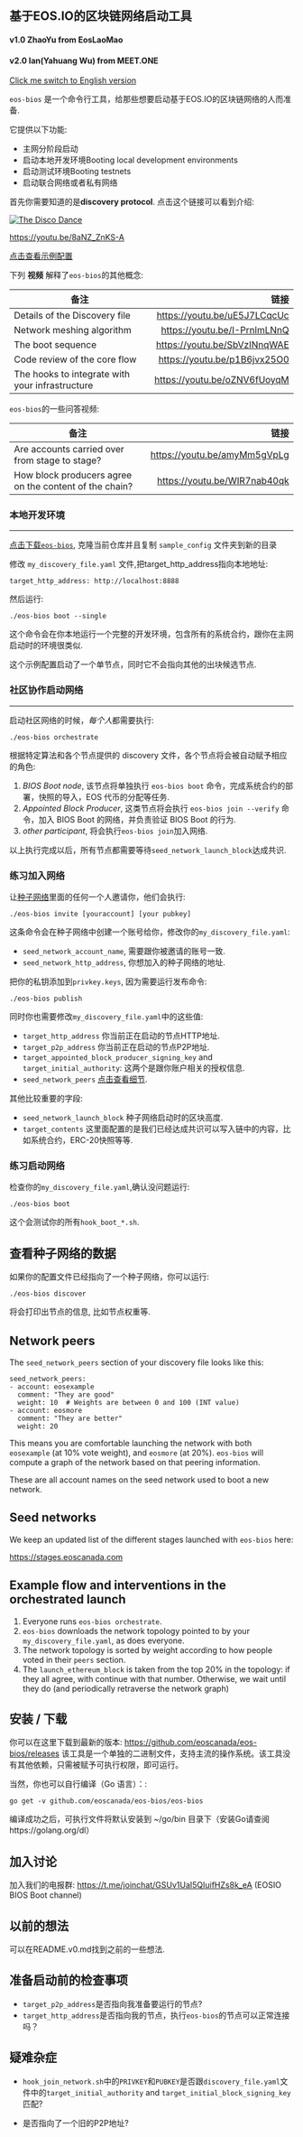 基于EOS.IO的区块链网络启动工具
--------------------------------------------------------

#### v1.0 ZhaoYu from EosLaoMao
#### v2.0 Ian(Yahuang Wu) from MEET.ONE

[Click me switch to English version](./README.md)

`eos-bios` 是一个命令行工具，给那些想要启动基于EOS.IO的区块链网络的人而准备.

它提供以下功能:
* 主网分阶段启动
* 启动本地开发环境Booting local development environments
* 启动测试环境Booting testnets
* 启动联合网络或者私有网络

首先你需要知道的是**discovery protocol**. 点击这个链接可以看到介绍:

[![The Disco Dance](https://i.ytimg.com/vi/8aNZ_ZnKS-A/hqdefault.jpg?sqp=-oaymwEZCNACELwBSFXyq4qpAwsIARUAAIhCGAFwAQ==&rs=AOn4CLCZeGSGv9Qix8mHX77R4-d0rzDkgA)](https://youtu.be/8aNZ_ZnKS-A)

https://youtu.be/8aNZ_ZnKS-A

[点击查看示例配置](./sample_config)

下列 **视频** 解释了`eos-bios`的其他概念:

| 备注 | 链接 |
| ----------- | ----:|
| Details of the Discovery file  | https://youtu.be/uE5J7LCqcUc |
| Network meshing algorithm  | https://youtu.be/I-PrnlmLNnQ |
| The boot sequence | https://youtu.be/SbVzINnqWAE |
| Code review of the core flow  | https://youtu.be/p1B6jvx25O0 |
| The hooks to integrate with your infrastructure  | https://youtu.be/oZNV6fUoyqM |

`eos-bios`的一些问答视频:

| 备注 | 链接 |
| ----------- | ----:|
| Are accounts carried over from stage to stage?  | https://youtu.be/amyMm5gVpLg |
| How block producers agree on the content of the chain? | https://youtu.be/WIR7nab40qk |



### 本地开发环境
-----------------------------

[点击下载`eos-bios`](https://github.com/eoscanada/eos-bios/releases),
克隆当前仓库并且复制 `sample_config` 文件夹到新的目录

修改 `my_discovery_file.yaml` 文件,把target_http_address指向本地地址:

```
target_http_address: http://localhost:8888
```

然后运行:

    ./eos-bios boot --single

这个命令会在你本地运行一个完整的开发环境，包含所有的系统合约，跟你在主网启动时的环境很类似.

这个示例配置启动了一个单节点，同时它不会指向其他的出块候选节点.


### 社区协作启动网络
------------------------------

启动社区网络的时候，*每个人*都需要执行:

    ./eos-bios orchestrate

根据特定算法和各个节点提供的 discovery 文件，各个节点将会被自动赋予相应的角色:

1. _BIOS Boot node_, 该节点将单独执行 `eos-bios boot` 命令，完成系统合约的部署，快照的导入，EOS 代币的分配等任务.
2. _Appointed Block Producer_, 这类节点将会执行 `eos-bios join --verify` 命令，加入 BIOS Boot 的网络，并负责验证 BIOS Boot 的行为.
3. _other participant_, 将会执行`eos-bios join`加入网络.

以上执行完成以后，所有节点都需要等待`seed_network_launch_block`达成共识.


### 练习加入网络


让[种子网络](#seed-networks)里面的任何一个人邀请你，他们会执行:

    ./eos-bios invite [youraccount] [your pubkey]

这条命令会在种子网络中创建一个账号给你，修改你的`my_discovery_file.yaml`:

* `seed_network_account_name`, 需要跟你被邀请的账号一致.
* `seed_network_http_address`, 你想加入的种子网络的地址.

把你的私钥添加到`privkey.keys`, 因为需要运行发布命令:

    ./eos-bios publish

同时你也需要修改`my_discovery_file.yaml`中的这些值:

* `target_http_address` 你当前正在启动的节点HTTP地址.
* `target_p2p_address` 你当前正在启动的节点P2P地址.
* `target_appointed_block_producer_signing_key` and `target_initial_authority`: 这两个是跟你账户相关的授权信息.
* `seed_network_peers` [点击查看细节](#network-peers).

其他比较重要的字段:
* `seed_network_launch_block` 种子网络启动时的区块高度.
* `target_contents` 这里面配置的是我们已经达成共识可以写入链中的内容，比如系统合约，ERC-20快照等等. 



### 练习启动网络

检查你的`my_discovery_file.yaml`,确认没问题运行:

    ./eos-bios boot

这个会测试你的所有`hook_boot_*.sh`.


查看种子网络的数据
-----------------------

如果你的配置文件已经指向了一个种子网络，你可以运行:

    ./eos-bios discover

将会打印出节点的信息, 比如节点权重等.


Network peers
-------------

The `seed_network_peers` section of your discovery file looks like this:

```
seed_network_peers:
- account: eosexample
  comment: "They are good"
  weight: 10  # Weights are between 0 and 100 (INT value)
- account: eosmore
  comment: "They are better"
  weight: 20
```

This means you are comfortable launching the network with both
`eosexample` (at 10% vote weight), and `eosmore` (at 20%). `eos-bios`
will compute a graph of the network based on that peering information.

These are all account names on the seed network used to boot a new
network.


Seed networks
-------------

We keep an updated list of the different stages launched with `eos-bios` here:

https://stages.eoscanada.com



Example flow and interventions in the orchestrated launch
---------------------------------------------------------

1. Everyone runs `eos-bios orchestrate`.
1. `eos-bios` downloads the network topology pointed to by your `my_discovery_file.yaml`, as does everyone.
1. The network topology is sorted by weight according to how people voted in their `peers` section.
1. The `launch_ethereum_block` is taken from the top 20% in the topology: if they all agree, with continue with that number. Otherwise, we wait until they do (and periodically retraverse the network graph)




安装 / 下载
------------------

你可以在这里下载到最新的版本: https://github.com/eoscanada/eos-bios/releases 该工具是一个单独的二进制文件，支持主流的操作系统。该工具没有其他依赖，只需被赋予可执行权限，即可运行。

当然，你也可以自行编译（Go 语言）：:

    go get -v github.com/eoscanada/eos-bios/eos-bios

编译成功之后，可执行文件将默认安装到 ~/go/bin 目录下（安装Go请查阅https://golang.org/dl）




加入讨论
-------------------

加入我们的电报群: https://t.me/joinchat/GSUv1UaI5QIuifHZs8k_eA (EOSIO BIOS Boot channel)



以前的想法
--------------------

可以在README.v0.md找到之前的一些想法.



准备启动前的检查事项
-------------------

* `target_p2p_address`是否指向我准备要运行的节点?
* `target_http_address`是否指向我的节点，执行`eos-bios`的节点可以正常连接吗？


疑难杂症
---------------

* `hook_join_network.sh`中的`PRIVKEY`和`PUBKEY`是否跟`discovery_file.yaml`文件中的`target_initial_authority` and `target_initial_block_signing_key`匹配?

* 是否指向了一个旧的P2P地址?
